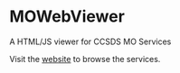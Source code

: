 # MOWebViewer
A HTML/JS viewer for CCSDS MO Services

Visit the [website](https://feiteira.github.io/MOWebViewer/) to browse the services.
